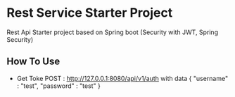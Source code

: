 # Rest Service Starter Project # 
Rest Api Starter project based on Spring boot (Security with JWT, Spring Security)

## How To Use ##
* Get Toke POST :  http://127.0.0.1:8080/api/v1/auth with data 
{
 "username" : "test",
 "password" : "test"
}
